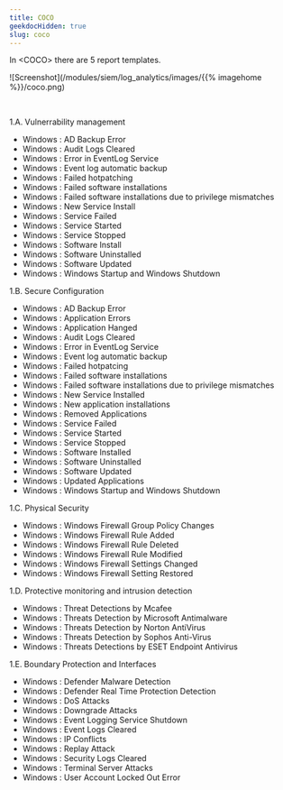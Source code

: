 ```yaml
---
title: COCO
geekdocHidden: true
slug: coco
---
```


In \<COCO> there are 5 report templates.

![Screenshot](/modules/siem/log_analytics/images/{{% imagehome %}}/coco.png)

&nbsp;

1.A. Vulnerrability management
* Windows : AD Backup Error
* Windows : Audit Logs Cleared
* Windows : Error in EventLog Service
* Windows : Event log automatic backup
* Windows : Failed hotpatching
* Windows : Failed software installations
* Windows : Failed software installations due to privilege mismatches
* Windows : New Service Install
* Windows : Service Failed
* Windows : Service Started
* Windows : Service Stopped
* Windows : Software Install
* Windows : Software Uninstalled
* Windows : Software Updated
* Windows : Windows Startup and Windows Shutdown

1.B. Secure Configuration
* Windows : AD Backup Error
* Windows : Application Errors
* Windows : Application Hanged
* Windows : Audit Logs Cleared
* Windows : Error in EventLog Service
* Windows : Event log automatic backup
* Windows : Failed hotpatcing
* Windows : Failed software installations
* Windows : Failed software installations due to privilege mismatches
* Windows : New Service Installed
* Windows : New application installations
* Windows : Removed Applications
* Windows : Service Failed
* Windows : Service Started
* Windows : Service Stopped
* Windows : Software Installed
* Windows : Software Uninstalled
* Windows : Software Updated
* Windows : Updated Applications
* Windows : Windows Startup and Windows Shutdown

1.C. Physical Security
* Windows : Windows Firewall Group Policy Changes
* Windows : Windows Firewall Rule Added
* Windows : Windows Firewall Rule Deleted
* Windows : Windows Firewall Rule Modified
* Windows : Windows Firewall Settings Changed
* Windows : Windows Firewall Setting Restored

1.D. Protective monitoring and intrusion detection
* Windows : Threat Detections by Mcafee
* Windows : Threats Detection by Microsoft Antimalware
* Windows : Threats Detection by Norton AntiVirus
* Windows : Threats Detection by Sophos Anti-Virus
* Windows : Threats Detections by ESET Endpoint Antivirus

1.E. Boundary Protection and Interfaces
* Windows : Defender Malware Detection
* Windows : Defender Real Time Protection Detection
* Windows : DoS Attacks
* Windows : Downgrade Attacks
* Windows : Event Logging Service Shutdown
* Windows : Event Logs Cleared
* Windows : IP Conflicts
* Windows : Replay Attack
* Windows : Security Logs Cleared
* Windows : Terminal Server Attacks
* Windows : User Account Locked Out Error


